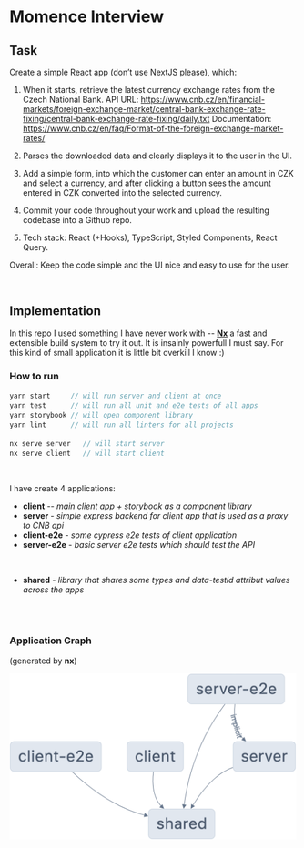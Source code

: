 # Momence Interview

## Task

Create a simple React app (don’t use NextJS please), which:

1. When it starts, retrieve the latest currency exchange rates from the Czech National Bank.
   API URL: https://www.cnb.cz/en/financial-markets/foreign-exchange-market/central-bank-exchange-rate-fixing/central-bank-exchange-rate-fixing/daily.txt
   Documentation: https://www.cnb.cz/en/faq/Format-of-the-foreign-exchange-market-rates/

2. Parses the downloaded data and clearly displays it to the user in the UI.

3. Add a simple form, into which the customer can enter an amount in CZK and select a currency, and after clicking a button sees the amount entered in CZK converted into the selected currency.

4. Commit your code throughout your work and upload the resulting codebase into a Github repo.

5. Tech stack: React (+Hooks), TypeScript, Styled Components, React Query.

Overall: Keep the code simple and the UI nice and easy to use for the user.

<br>

## Implementation

In this repo I used something I have never work with -- **[Nx](https://nx.dev)** a fast and extensible build system to try it out.
It is insainly powerfull I must say. For this kind of small application it is little bit overkill I know :)

### How to run

```ts
yarn start     // will run server and client at once
yarn test      // will run all unit and e2e tests of all apps
yarn storybook // will open component library
yarn lint      // will run all linters for all projects

nx serve server   // will start server
nx serve client   // will start client
```

<br>

I have create 4 applications:

- **client** -- _main client app + storybook as a component library_
- **server** - _simple express backend for client app that is used as a proxy to CNB api_
- **client-e2e** - _some cypress e2e tests of client application_
- **server-e2e** - _basic server e2e tests which should test the API_

<br>

- **shared** - _library that shares some types and data-testid attribut values across the apps_

<br>
<br>

### Application Graph

(generated by **nx**)

![graph of entire application](./graph.png)
